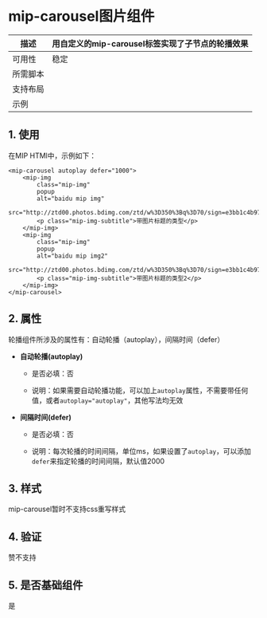 # mip-carousel图片组件

描述|用自定义的mip-carousel标签实现了子节点的轮播效果
----|----
可用性|稳定
所需脚本|
支持布局| 
示例|

## 1. 使用

在MIP HTMl中，示例如下：

```
<mip-carousel autoplay defer="1000">
    <mip-img 
        class="mip-img" 
        popup 
        alt="baidu mip img" 
        src="http://ztd00.photos.bdimg.com/ztd/w%3D350%3Bq%3D70/sign=e3bb1c4b97ef76c6d0d2fd2ead2d8cc7/f703738da9773912b57d4b0bff198618367ae205.jpg">
        <p class="mip-img-subtitle">带图片标题的类型</p>
    </mip-img>
    <mip-img 
        class="mip-img" 
        popup 
        alt="baidu mip img2" 
        src="http://ztd00.photos.bdimg.com/ztd/w%3D350%3Bq%3D70/sign=e3bb1c4b97ef76c6d0d2fd2ead2d8cc7/f703738da9773912b57d4b0bff198618367ae205.jpg">
        <p class="mip-img-subtitle">带图片标题的类型2</p>
    </mip-img>
</mip-carousel>
```
## 2. 属性

轮播组件所涉及的属性有：自动轮播（autoplay），间隔时间（defer）

- **自动轮播(autoplay)**

    - 是否必填：否

    - 说明：如果需要自动轮播功能，可以加上`autoplay`属性，不需要带任何值，或者`autoplay="autoplay"`，其他写法均无效

- **间隔时间(defer)**

    - 是否必填：否

    - 说明：每次轮播的时间间隔，单位ms，如果设置了`autoplay`，可以添加`defer`来指定轮播的时间间隔，默认值2000

## 3. 样式

mip-carousel暂时不支持css重写样式

## 4. 验证

赞不支持

## 5. 是否基础组件

是
